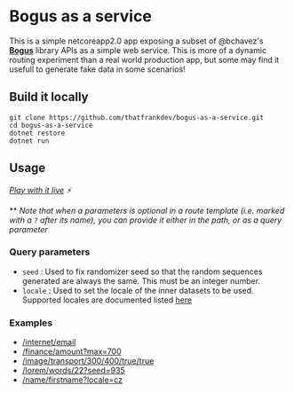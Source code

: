 # Bogus as a service

This is a simple netcoreapp2.0 app exposing a subset of @bchavez's [**Bogus**](https://github.com/bchavez/Bogus) library APIs as a simple web service. This is more of a dynamic routing experiment than a real world production app, but some may find it usefull to generate fake data in some scenarios!

## Build it locally
```
git clone https://github.com/thatfrankdev/bogus-as-a-service.git
cd bogus-as-a-service
dotnet restore
dotnet run
```

## Usage
*[Play with it live](https://bogus-as-a-service.azurewebsites.net/) :zap:*

** *Note that when a parameters is optional in a route template (i.e. marked with a `?` after its name), you can provide it either in the path, or as a query parameter*

### Query parameters
* `seed` : Used to fix randomizer seed so that the random sequences generated are always the same. This must be an integer number.
* `locale` : Used to set the locale of the inner datasets to be used. Supported locales are documented listed [here](https://github.com/bchavez/Bogus#locales)

### Examples
* [/internet/email](https://bogus-as-a-service.azurewebsites.net/internet/email)
* [/finance/amount?max=700](https://bogus-as-a-service.azurewebsites.net/finance/amount?max=700)
* [/image/transport/300/400/true/true](https://bogus-as-a-service.azurewebsites.net/image/transport/300/400/true/true)
* [/lorem/words/22?seed=935](https://bogus-as-a-service.azurewebsites.net/lorem/words/22?seed=935)
* [/name/firstname?locale=cz](https://bogus-as-a-service.azurewebsites.net/name/firstname?locale=cz)
